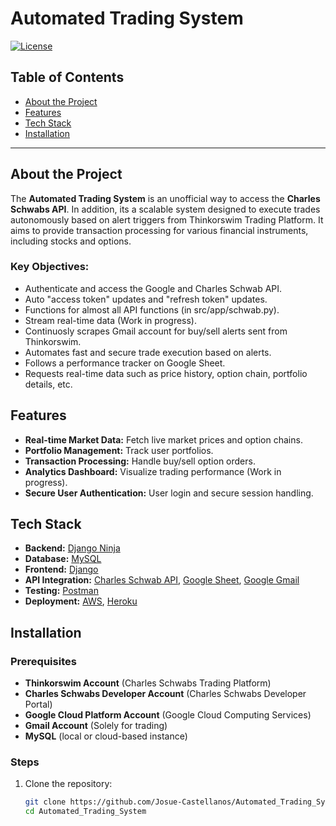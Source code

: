 # Automated Trading System

[![License](https://img.shields.io/github/license/Josue-Castellanos/Automated_Trading_System)](LICENSE)  


## Table of Contents

- [About the Project](#about-the-project)
- [Features](#features)
- [Tech Stack](#tech-stack)
- [Installation](#installation)


---

## About the Project

The **Automated Trading System** is an unofficial way to access the **Charles Schwabs API**. In addition, its a scalable system designed to execute trades autonomously based on alert triggers from Thinkorswim Trading Platform. It aims to provide transaction processing for various financial instruments, including stocks and options. 


### Key Objectives:

- Authenticate and access the Google and Charles Schwab API.
- Auto "access token" updates and "refresh token" updates.
- Functions for almost all API functions (in src/app/schwab.py).
- Stream real-time data (Work in progress).
- Continuosly scrapes Gmail account for buy/sell alerts sent from Thinkorswim.
- Automates fast and secure trade execution based on alerts.
- Follows a performance tracker on Google Sheet.
- Requests real-time data such as price history, option chain, portfolio details, etc.

## Features

- **Real-time Market Data:** Fetch live market prices and option chains.
- **Portfolio Management:** Track user portfolios.
- **Transaction Processing:** Handle buy/sell option orders.
- **Analytics Dashboard:** Visualize trading performance (Work in progress).
- **Secure User Authentication:** User login and secure session handling.

## Tech Stack

- **Backend:** [Django Ninja](https://django-ninja.dev/)
- **Database:** [MySQL](https://www.mysql.com/)
- **Frontend:** [Django](https://www.djangoproject.com/)
- **API Integration:** [Charles Schwab API](https://developer.schwab.com/), [Google Sheet](https://cloud.google.com/), [Google Gmail](https://cloud.google.com/)
- **Testing:** [Postman](https://www.postman.com/)
- **Deployment:** [AWS](https://aws.amazon.com/), [Heroku](https://www.heroku.com/)

## Installation

### Prerequisites
- **Thinkorswim Account** (Charles Schwabs Trading Platform)
- **Charles Schwabs Developer Account** (Charles Schwabs Developer Portal)
- **Google Cloud Platform Account** (Google Cloud Computing Services)
- **Gmail Account** (Solely for trading)
- **MySQL** (local or cloud-based instance)


### Steps
1. Clone the repository:
   ```bash
   git clone https://github.com/Josue-Castellanos/Automated_Trading_System.git
   cd Automated_Trading_System
